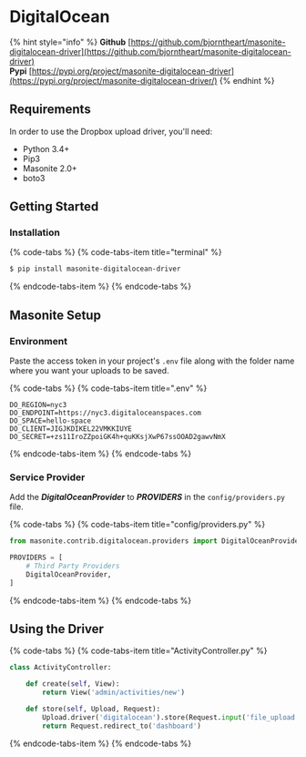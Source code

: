 # DigitalOcean

{% hint style="info" %}
**Github** [https://github.com/bjorntheart/masonite-digitalocean-driver](https://github.com/bjorntheart/masonite-digitalocean-driver)  
**Pypi** [https://pypi.org/project/masonite-digitalocean-driver](https://pypi.org/project/masonite-digitalocean-driver/)
{% endhint %}

## Requirements <a id="requirements"></a>

In order to use the Dropbox upload driver, you'll need:

* Python 3.4+
* Pip3
* Masonite 2.0+
* boto3

## Getting Started

### Installation

{% code-tabs %}
{% code-tabs-item title="terminal" %}
```bash
$ pip install masonite-digitalocean-driver
```
{% endcode-tabs-item %}
{% endcode-tabs %}

## Masonite Setup

### Environment

Paste the access token in your project's `.env` file along with the folder name where you want your uploads to be saved.

{% code-tabs %}
{% code-tabs-item title=".env" %}
```text
DO_REGION=nyc3
DO_ENDPOINT=https://nyc3.digitaloceanspaces.com
DO_SPACE=hello-space
DO_CLIENT=JIGJKDIKEL22VMKKIUYE
DO_SECRET=+zs11IroZZpoiGK4h+quKKsjXwP67ssOOAD2gawvNmX
```
{% endcode-tabs-item %}
{% endcode-tabs %}

### Service Provider

Add the _**DigitalOceanProvider**_ to _**PROVIDERS**_ in the `config/providers.py` file.

{% code-tabs %}
{% code-tabs-item title="config/providers.py" %}
```python
from masonite.contrib.digitalocean.providers import DigitalOceanProvider

PROVIDERS = [
    # Third Party Providers
    DigitalOceanProvider,
]
```
{% endcode-tabs-item %}
{% endcode-tabs %}

## Using the Driver

{% code-tabs %}
{% code-tabs-item title="ActivityController.py" %}
```python
class ActivityController:

    def create(self, View):
        return View('admin/activities/new')

    def store(self, Upload, Request):
        Upload.driver('digitalocean').store(Request.input('file_upload'))
        return Request.redirect_to('dashboard')
```
{% endcode-tabs-item %}
{% endcode-tabs %}

